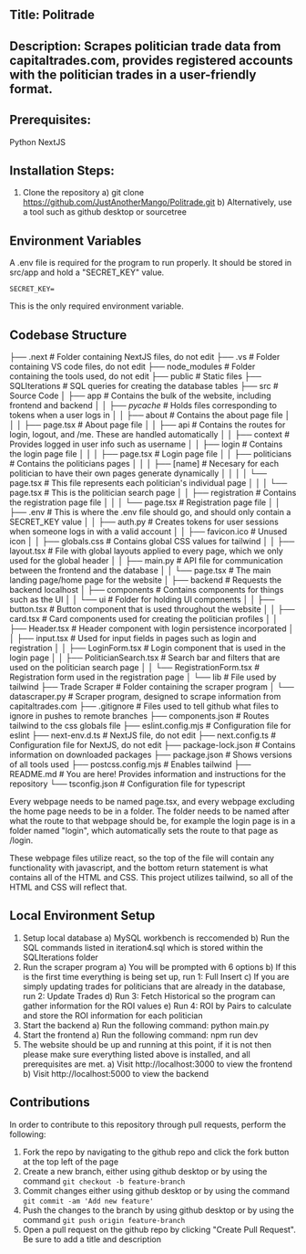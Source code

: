 ###
## Title: Politrade
## Description: Scrapes politician trade data from capitaltrades.com, provides registered accounts with the politician trades in a user-friendly format.

## Prerequisites:
Python
NextJS

## Installation Steps:
1. Clone the repository
    a) git clone https://github.com/JustAnotherMango/Politrade.git
    b) Alternatively, use a tool such as github desktop or sourcetree

## Environment Variables
A .env file is required for the program to run properly. It should be stored in src/app and hold a "SECRET_KEY" value.

    SECRET_KEY=

This is the only required environment variable.

## Codebase Structure
├── .next                               # Folder containing NextJS files, do not edit
├── .vs                                 # Folder containing VS code files, do not edit
├── node_modules                        # Folder containing the tools used, do not edit
├── public                              # Static files
├── SQLIterations                       # SQL queries for creating the database tables
├── src                                 # Source Code
│   ├── app                             # Contains the bulk of the website, including frontend and backend
│   │   ├── _pycache_                   # Holds files corresponding to tokens when a user logs in
│   │   ├── about                       # Contains the about page file 
│   │   │   ├── page.tsx                # About page file
│   │   ├── api                         # Contains the routes for login, logout, and /me. These are handled automatically
│   │   ├── context                     # Provides logged in user info such as username
│   │   ├── login                       # Contains the login page file
│   │   │   ├── page.tsx                # Login page file 
│   │   ├── politicians                 # Contains the politicians pages
│   │   │   ├── [name]                  # Necesary for each politician to have their own pages generate dynamically
│   │   │   │   └── page.tsx            # This file represents each politician's individual page
│   │   │   └── page.tsx                # This is the politician search page
│   │   ├── registration                # Contains the registration page file
│   │   │   └── page.tsx                # Registration page file
│   │   ├── .env                        # This is where the .env file should go, and should only contain a SECRET_KEY value
│   │   ├── auth.py                     # Creates tokens for user sessions when someone logs in with a valid account
│   │   ├── favicon.ico                 # Unused icon
│   │   ├── globals.css                 # Contains global CSS values for tailwind
│   │   ├── layout.tsx                  # File with global layouts applied to every page, which we only used for the global header
│   │   ├── main.py                     # API file for communication between the frontend and the database
│   │   └── page.tsx                    # The main landing page/home page for the website
│   ├── backend                         # Requests the backend localhost
│   ├── components                      # Contains components for things such as the UI
│   │   └── ui                          # Folder for holding UI components
│   │       ├── button.tsx              # Button component that is used throughout the website
│   │       ├── card.tsx                # Card components used for creating the politician profiles
│   │       ├── Header.tsx              # Header component with login persistence incorporated
│   │       ├── input.tsx               # Used for input fields in pages such as login and registration
│   │       ├── LoginForm.tsx           # Login component that is used in the login page
│   │       ├── PoliticianSearch.tsx    # Search bar and filters that are used on the politician search page
│   │       └── RegistrationForm.tsx    # Registration form used in the registration page
│   └── lib                             # File used by tailwind
├── Trade Scraper                       # Folder containing the scraper program
│   └── datascraper.py                  # Scraper program, designed to scrape information from capitaltrades.com
├── .gitignore                          # Files used to tell github what files to ignore in pushes to remote branches
├── components.json                     # Routes tailwind to the css globals file
├── eslint.config.mjs                   # Configuration file for eslint
├── next-env.d.ts                       # NextJS file, do not edit
├── next.config.ts                      # Configuration file for NextJS, do not edit
├── package-lock.json                   # Contains information on downloaded packages
├── package.json                        # Shows versions of all tools used
├── postcss.config.mjs                  # Enables tailwind
├── README.md                           # You are here! Provides information and instructions for the repository
└── tsconfig.json                       # Configuration file for typescript

Every webpage needs to be named page.tsx, and every webpage excluding the home page needs to be in a folder. The folder needs to be named after what the route to that webpage should be, for example the login page is in a folder named "login", which automatically sets the route to that page as /login.

These webpage files utilize react, so the top of the file will contain any functionality with javascript, and the bottom return statement is what contains all of the HTML and CSS. This project utilizes tailwind, so all of the HTML and CSS will reflect that.

## Local Environment Setup
1. Setup local database
    a) MySQL workbench is reccomended
    b) Run the SQL commands listed in iteration4.sql which is stored within the SQLIterations folder
2. Run the scraper program
    a) You will be prompted with 6 options
    b) If this is the first time everything is being set up, run 1: Full Insert
    c) If you are simply updating trades for politicians that are already in the database, run 2: Update Trades
    d) Run 3: Fetch Historical so the program can gather information for the ROI values
    e) Run 4: ROI by Pairs to calculate and store the ROI information for each politician
3. Start the backend
    a) Run the following command: python main.py
4. Start the frontend
    a) Run the following command: npm run dev
5. The website should be up and running at this point, if it is not then please make sure everything listed above is installed, and all prerequisites are met.
    a) Visit http://localhost:3000 to view the frontend
    b) Visit http://localhost:5000 to view the backend

## Contributions
In order to contribute to this repository through pull requests, perform the following:

1. Fork the repo by navigating to the github repo and click the fork button at the top left of the page
2. Create a new branch, either using github desktop or by using the command `git checkout -b feature-branch`
3. Commit changes either using github desktop or by using the command `git commit -am 'Add new feature'`
4. Push the changes to the branch by using github desktop or by using the command `git push origin feature-branch`
5. Open a pull request on the github repo by clicking "Create Pull Request". Be sure to add a title and description
